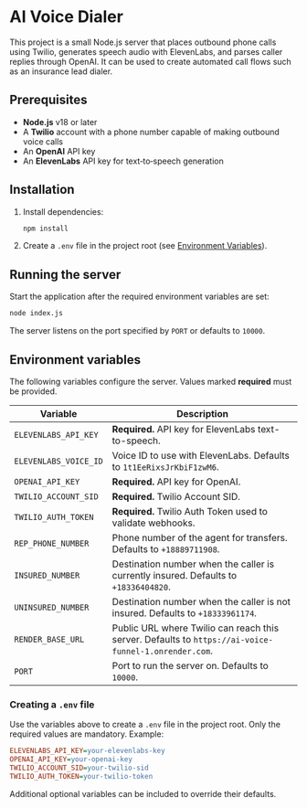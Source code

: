 # AI Voice Dialer

This project is a small Node.js server that places outbound phone calls using Twilio, generates speech audio with ElevenLabs, and parses caller replies through OpenAI. It can be used to create automated call flows such as an insurance lead dialer.

## Prerequisites

- **Node.js** v18 or later
- A **Twilio** account with a phone number capable of making outbound voice calls
- An **OpenAI** API key
- An **ElevenLabs** API key for text‑to‑speech generation

## Installation

1. Install dependencies:
   ```bash
   npm install
   ```
2. Create a `.env` file in the project root (see [Environment Variables](#environment-variables)).

## Running the server

Start the application after the required environment variables are set:

```bash
node index.js
```

The server listens on the port specified by `PORT` or defaults to `10000`.

## Environment variables

The following variables configure the server. Values marked **required** must be provided.

| Variable | Description |
| -------- | ----------- |
| `ELEVENLABS_API_KEY` | **Required.** API key for ElevenLabs text-to-speech. |
| `ELEVENLABS_VOICE_ID` | Voice ID to use with ElevenLabs. Defaults to `1t1EeRixsJrKbiF1zwM6`. |
| `OPENAI_API_KEY` | **Required.** API key for OpenAI. |
| `TWILIO_ACCOUNT_SID` | **Required.** Twilio Account SID. |
| `TWILIO_AUTH_TOKEN` | **Required.** Twilio Auth Token used to validate webhooks. |
| `REP_PHONE_NUMBER` | Phone number of the agent for transfers. Defaults to `+18889711908`. |
| `INSURED_NUMBER` | Destination number when the caller is currently insured. Defaults to `+18336404820`. |
| `UNINSURED_NUMBER` | Destination number when the caller is not insured. Defaults to `+18333961174`. |
| `RENDER_BASE_URL` | Public URL where Twilio can reach this server. Defaults to `https://ai-voice-funnel-1.onrender.com`. |
| `PORT` | Port to run the server on. Defaults to `10000`. |

### Creating a `.env` file

Use the variables above to create a `.env` file in the project root. Only the required values are mandatory. Example:

```ini
ELEVENLABS_API_KEY=your-elevenlabs-key
OPENAI_API_KEY=your-openai-key
TWILIO_ACCOUNT_SID=your-twilio-sid
TWILIO_AUTH_TOKEN=your-twilio-token
```

Additional optional variables can be included to override their defaults.

